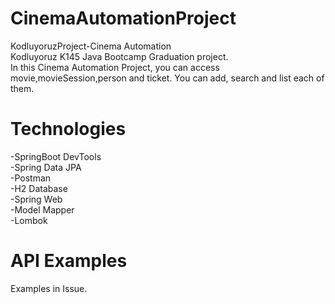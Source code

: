 # CinemaAutomationProject
KodluyoruzProject-Cinema Automation <br/>
Kodluyoruz K145 Java Bootcamp Graduation project.<br/>
In this Cinema Automation Project, you can access movie,movieSession,person and ticket. You can add, search and list each of them.<br/>
# Technologies
-SpringBoot DevTools <br/>
-Spring Data JPA <br/>
-Postman <br/>
-H2 Database <br/>
-Spring Web <br/>
-Model Mapper <br/>
-Lombok <br/>

# API Examples
Examples in Issue.

